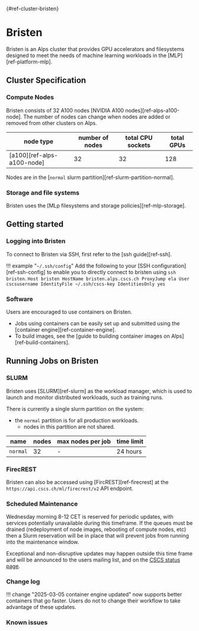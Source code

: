 [](){#ref-cluster-bristen}
# Bristen

Bristen is an Alps cluster that provides GPU accelerators and filesystems designed to meet the needs of machine learning workloads in the [MLP][ref-platform-mlp].

## Cluster Specification

### Compute Nodes
Bristen consists of 32 A100 nodes [NVIDIA A100 nodes][ref-alps-a100-node]. The number of nodes can change when nodes are added or removed from other clusters on Alps.

| node type | number of nodes | total CPU sockets | total GPUs |
|-----------|--------| ----------------- | ---------- |
| [a100][ref-alps-a100-node] | 32 | 32 | 128 |

Nodes are in the [`normal` slurm partition][ref-slurm-partition-normal].

### Storage and file systems

Bristen uses the [MLp filesystems and storage policies][ref-mlp-storage].

## Getting started

### Logging into Bristen

To connect to Bristen via SSH, first refer to the [ssh guide][ref-ssh].

!!! example "`~/.ssh/config`"
    Add the following to your [SSH configuration][ref-ssh-config] to enable you to directly connect to bristen using `ssh bristen`.
    ```
    Host bristen
        HostName bristen.alps.cscs.ch
        ProxyJump ela
        User cscsusername
        IdentityFile ~/.ssh/cscs-key
        IdentitiesOnly yes
    ```

### Software

Users are encouraged to use containers on Bristen.

* Jobs using containers can be easily set up and submitted using the [container engine][ref-container-engine].
* To build images, see the [guide to building container images on Alps][ref-build-containers].

## Running Jobs on Bristen

### SLURM

Bristen uses [SLURM][ref-slurm] as the workload manager, which is used to launch and monitor distributed workloads, such as training runs.

There is currently a single slurm partition on the system:

* the `normal` partition is for all production workloads.
    + nodes in this partition are not shared.

| name | nodes  | max nodes per job | time limit |
| --   | --     | --                | -- |
| `normal` | 32       | -    | 24 hours |

<!--
See the SLURM documentation for instructions on how to run jobs on the [Grace-Hopper nodes][ref-slurm-gh200].

??? example "how to check the number of nodes on the system"
    You can check the size of the system by running the following command in the terminal:
    ```console
    $ sinfo --format "| %20R | %10D | %10s | %10l | %10A |"
    | PARTITION            | NODES      | JOB_SIZE   | TIMELIMIT  | NODES(A/I) |
    | debug                | 32         | 1-2        | 30:00      | 3/29       |
    | normal               | 1266       | 1-infinite | 1-00:00:00 | 812/371    |
    | xfer                 | 2          | 1          | 1-00:00:00 | 1/1        |
    ```
    The last column shows the number of nodes that have been allocated in currently running jobs (`A`) and the number of jobs that are idle (`I`).
-->

### FirecREST

Bristen can also be accessed using [FircREST][ref-firecrest] at the `https://api.cscs.ch/ml/firecrest/v2` API endpoint.

### Scheduled Maintenance

Wednesday morning 8-12 CET is reserved for periodic updates, with services potentially unavailable during this timeframe. If the queues must be drained (redeployment of node images, rebooting of compute nodes, etc) then a Slurm reservation will be in place that will prevent jobs from running into the maintenance window. 

Exceptional and non-disruptive updates may happen outside this time frame and will be announced to the users mailing list, and on the [CSCS status page](https://status.cscs.ch).

### Change log

!!! change "2025-03-05 container engine updated"
    now supports better containers that go faster. Users do not to change their workflow to take advantage of these updates.

### Known issues